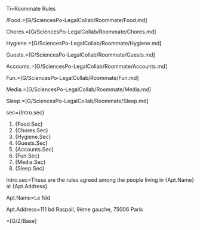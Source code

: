 Ti=Roommate Rules

/Food.=[G/SciencesPo-LegalCollab/Roommate/Food.md]

Chores.=[G/SciencesPo-LegalCollab/Roommate/Chores.md]

Hygiene.=[G/SciencesPo-LegalCollab/Roommate/Hygiene.md]

Guests.=[G/SciencesPo-LegalCollab/Roommate/Guests.md]

Accounts.=[G/SciencesPo-LegalCollab/Roommate/Accounts.md]

Fun.=[G/SciencesPo-LegalCollab/Roommate/Fun.md]

Media.=[G/SciencesPo-LegalCollab/Roommate/Media.md]

Sleep.=[G/SciencesPo-LegalCollab/Roommate/Sleep.md]


sec={Intro.sec}<ol><li>{Food.Sec}</li><li>{Chores.Sec}</li><li>{Hygiene.Sec}</li><li>{Guests.Sec}</li><li>{Accounts.Sec}</li><li>{Fun.Sec}</li><li>{Media.Sec}</li><li>{Sleep.Sec}</li></ol>

Intro.sec=These are the rules agreed among the people living in {Apt.Name} at {Apt.Address}.  

Apt.Name=Le Nid

Apt.Address=111 bd Raspail, 9ème gauche, 75006 Paris
 
=[G/Z/Base]